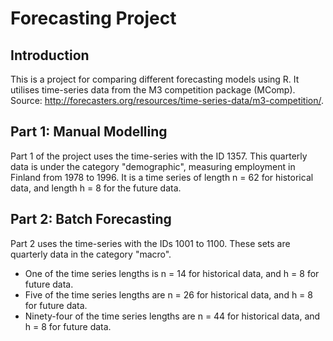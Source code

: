 # Forecasting Project

## Introduction <a name="introduction"></a>
This is a project for comparing different forecasting models using R. It utilises time-series data from the M3 competition package (MComp). Source: http://forecasters.org/resources/time-series-data/m3-competition/.

## Part 1: Manual Modelling
Part 1 of the project uses the time-series with the ID 1357. This quarterly data is under the category "demographic", measuring employment in Finland from 1978 to 1996. It is a time series of length n = 62 for historical data, and length h = 8 for the future data.

## Part 2: Batch Forecasting
Part 2 uses the time-series with the IDs 1001 to 1100. These sets are quarterly data in the category "macro". 
* One of the time series lengths is n = 14 for historical data, and h = 8 for future data. 
* Five of the time series lengths are n = 26 for historical data, and h = 8 for future data. 
* Ninety-four of the time series lengths are n = 44 for historical data, and h = 8 for future data.
